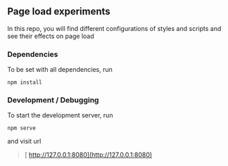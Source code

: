 ## Page load experiments

In this repo, you will find different configurations of styles and scripts and see their effects on page load

### Dependencies

To be set with all dependencies, run

```shell
npm install
```

### Development / Debugging

To start the development server, run

```shell
npm serve
```

and visit url

> [ http://127.0.0.1:8080](http://127.0.0.1:8080)

